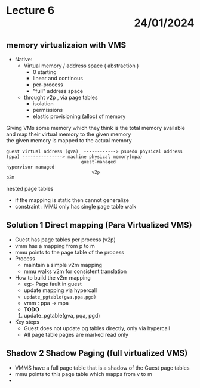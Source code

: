 # Lecture 6 <div style="text-align:right"> 24/01/2024 </div>

## memory virtualizaion with VMS
- Native:
    * Virtual memory / address space  ( abstraction )
        + 0 starting
        + linear and continous
        + per-process
        + "full" address space
    * throught v2p , via page tables
        + isolation
        + permissions
        + elastic provisioning (alloc) of memory

Giving VMs some memory which they think is the total memory available and map their virtual memory to the given memory  
the given memory is mapped to the actual memory

```
guest virtual address (gva)  ------------> psuedo physical address (ppa) ---------------> machine physical memory(mpa) 
                            guest-managed                               hypervisor managed
                                v2p                                         p2m
```

nested page tables
- if the mapping is static then cannot generalize
- constraint : MMU only has single page table walk

## Solution 1 Direct mapping (Para Virtualized VMS)
- Guest has page tables per process (v2p)
- vmm has a mapping from p to m
- mmu points to the page table of the process
- Process
    * maintain a simple v2m mapping 
    * mmu walks v2m for consistent translation
- How to build the v2m mapping
    * eg:- Page fault in guest
    * update mapping via hypercall
    * `update_pgtable(gva,ppa,pgd)`
    * vmm : ppa → mpa
    * __TODO__
    1) update_pgtable(gva, pqa, pgd)
- Key steps
    * Guest does not update pg tables directly, only via hypercall
    * All page table pages are marked read only

## Shadow 2 Shadow Paging (full virtualized VMS)

- VMMS have a full page table that is a shadow of the Guest page tables
- mmu points to this page table which mapps from v to m
- 
